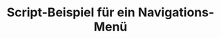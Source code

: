 ---
layout: article
title: Script-Beispiel für ein Navigations-Menü
description: 
  - Dieses Beispiel zeigt wie Sie eine einfache Navigationsleiste einbauen können.
lang: de
weight: 50
isDraft: false
ref: Script_Navigation_Menu
category:
  - Script
  - Scripting
image: Script_Navigation_Menu_EN.png
download: Script_Navigation_Menu_EN.pbmx
overview_description:
overview_benefits:
overview_data_sources:
---